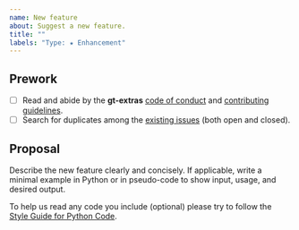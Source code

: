 ```yaml
---
name: New feature
about: Suggest a new feature.
title: ""
labels: "Type: ★ Enhancement"
---
```


## Prework

- [ ] Read and abide by the **gt-extras** [code of conduct](https://www.contributor-covenant.org/version/2/1/code_of_conduct/) and [contributing guidelines](https://github.com/posit-dev/gt_extras/blob/main/.github/CONTRIBUTING.md).
- [ ] Search for duplicates among the [existing issues](https://github.com/posit-dev/gt_extras/issues) (both open and closed).

## Proposal

Describe the new feature clearly and concisely. If applicable, write a minimal example in Python or in pseudo-code to show input, usage, and desired output.

To help us read any code you include (optional) please try to follow the [Style Guide for Python Code](https://peps.python.org/pep-0008/).

